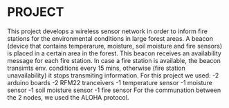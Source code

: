 # PROJECT
This project develops a wireless sensor network in order to inform fire stations for the environmental conditions in large forest areas.
A beacon (device that contains temperarure, moisture, soil moisture and fire sensors) is placed in a certain area in the forest.
This beacon receives an availability message for each fire station.
In case a fire station is available, the beacon transimts env. conditions every 15 mins, otherwise (fire station unavailability) it stops transmiting information.
For this project we used:
 -2 arduino boards
 -2 RFM22 tranceivers
 -1 temperature sensor
 -1 moisture sensor
 -1 soil moisture sensor
 -1 fire sensor
For the communation between the 2 nodes, we used the ALOHA protocol.
